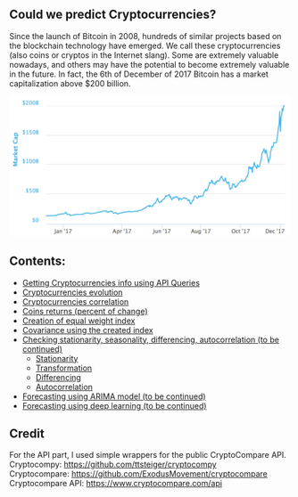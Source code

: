 ## Could we predict Cryptocurrencies? 
<p>Since the launch of Bitcoin in 2008, hundreds of similar projects based on the blockchain technology have emerged. We call these cryptocurrencies (also coins or cryptos in the Internet slang). Some are extremely valuable nowadays, and others may have the potential to become extremely valuable in the future. In fact, the 6th of December of 2017 Bitcoin has a market capitalization above $200 billion. </p>
<p>
<p></p>


![alt text](img/bitcoint_market_cap_2017.png)

## Contents:
   * [Getting Cryptocurrencies info using API Queries](#getting_cur)
   * [Cryptocurrencies evolution](#evo)
   * [Cryptocurrencies correlation](#corr)
   * [Coins returns (percent of change)](#return)
   * [Creation of equal weight index](#index)
   * [Covariance using the created index](#cov)
   * [Checking stationarity, seasonality, differencing, autocorrelation (to be continued)](#cov)
       * [Stationarity](#cov)
       * [Transformation](#cov)
       * [Differencing](#cov)
       * [Autocorrelation](#cov)
   * [Forecasting using ARIMA model (to be continued)](#cov)
   * [Forecasting using deep learning (to be continued)](#cov)
   
## Credit
For the API part, I used simple wrappers for the public CryptoCompare API. <br />
Cryptocompy: https://github.com/ttsteiger/cryptocompy <br />
Cryptocompare: https://github.com/ExodusMovement/cryptocompare <br />
Cryptocompare API: https://www.cryptocompare.com/api <br />

